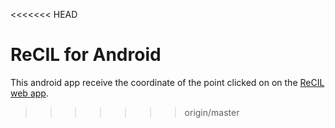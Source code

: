 <<<<<<< HEAD
# ReCIL for Android

This android app receive the coordinate of the point clicked on on the <a href="https://yito0424.github.io/ReCIL_web">ReCIL web app<a>.

>>>>>>> origin/master

